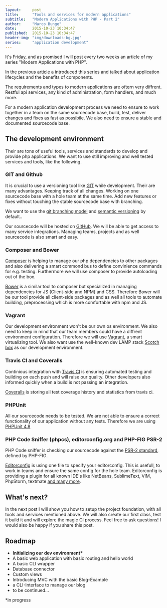 ```yaml
---
layout:     post
title:      "Tools and services for modern applications"
subtitle:   "Modern Applications with PHP - Part 2"
author:     "Marco Bunge"
date:       2015-10-23 10:34:47
published:  2015-10-23 10:34:47
header-img: "img/downloads-bg.jpg"
series:     "application development"
---
```


It's Friday, and as promised I will post every two weeks an article of my series "Modern Applications with PHP".

In the previous <a href="http://www.marco-bunge.com/2015/10/10/building-applications-with-existing-components/" target="_blank">article</a> a introduced this series and talked about application lifecycles and the benefits of components.

The requirements and types to modern applications are oftern very diffrent. Restful api
services, any kind of administration, form handlers, and much more.

For a modern application development process we need to ensure to work together in a team on the same sourcecode base, build, test, deliver changes and fixes as fast as possibile. We also need to ensure a stable and documented sourcecode base.

## The development environment

Their are tons of useful tools, services and standards to develop and provide php applications. We want to use still improving and well tested services and tools, like the following.

### GIT and Github

It is crucial to use a versioning tool like <a href="https://git-scm.com/">GIT</a> while development. Their are many advantages. Keeping track of all changes. Working on one sourcecode base with a hole team at the same time. Add new features or fixes without touching the stable sourcecode base with branching.

We want to use the <a href="https://git-scm.com/book/en/v2/Git-Branching-Branching-Workflows" target="_blank">git branching model</a> and <a href="http://semver.org/" target="_blank">semantic versioning</a> by default..

Our sourcecode will be hosted on <a href="https://github.com">GitHub</a>. We will be able to get access to many service integrations. Managing teams, projects and as well sourcecode is also smart and easy.

### Composer and Bower

<a href="https://getcomposer.org/" target="_blank">Composer</a> is helping to manage our php dependencies to other packages and also delivering a smart commond bus to define convinience commands for e.g. testing. Furthermore we will use composer to provide autoloading out of the box. 

<a href="http://bower.io/" target="_blank">Bower</a> is a similar tool to composer but specialized in managing dependencies for JS (Client-side and NPM) and CSS. Therefore Bower will be our tool provide all client-side packages and as well all tools to automate building, preprocessing which is more comfortable with npm and JS.

### Vagrant

Our development environment won't be our own os environment. We also need to keep in mind that our team members could have a diffrent environment configuration. Therefore we will use <a href="https://www.vagrantup.com/" target="_blank">Vagrant</a>, a smart virtualizing tool. We also want use the well-known dev LAMP stack <a href="https://box.scotch.io/" target="_blank">Scotch box</a> as our development environment.

### Travis CI and Coveralls

Continious integration with <a href="https://travis-ci.org/" target="_blank">Travis CI</a> is ensuring automated testing and building on each push and will raise our quality. Other developers also informed quickly when a build is not passing an integration.

<a href="https://coveralls.io/" target="_blank">Coveralls</a> is storing all test coverage history and statistics from travis ci.

### PHPUnit

All our sourcecode needs to be tested. We are not able to ensure a correct functionality of our application without any tests. Therefore we are using <a href="https://phpunit.de/" target="_blank">PHPUnit 4.8</a>


### PHP Code Sniffer (phpcs), editorconfig.org and PHP-FIG PSR-2

PHP Code sniffer is checking our sourcecode against the <a href="http://www.php-fig.org/psr/psr-2/" target="_blank">PSR-2 standard</a>, defined by PHP-FIG.

<a href="http://editorconfig.org/">Editorconfig</a> is using one file to specify your editorconfig. This is usefull, to work in teams and ensure the same config for the hole team. Editorconfig is providing a plugin for all known IDE's like NetBeans, SublimeText, VIM, PhpStorm, textmate <a href="http://editorconfig.org/#download" target="_blank">and many more</a>.

## What's next?

In the next post I will show you how to setup the project foundation, with all tools and services mentioned above. We will also create our first class, test it build it and will explore the magic CI process.  Feel free to ask questions! I would also be happy if you share this post.

## Roadmap

 - __Initializing our dev environment*__
 - A basic web application with basic routing and hello world
 - A basic CLI wrapper
 - Database connector
 - Custom views
 - Introducing MVC with the basic Blog-Example
 - a CLI-Interface to manage our blog
 - to be continued...

*in progress
